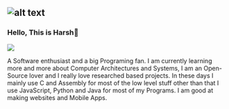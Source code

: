 ![alt text](https://i.ibb.co/Czf4Fhj/Pics-Art-05-03-07-30-56.png) 
 ---
### Hello, This is Harsh👋

<img src="https://i.ibb.co/NFKr8Ds/Pics-Art-05-03-11-20-31.png">

<p>
A Software enthusiast and a big Programing fan. I am currently learning more and more about Computer Architectures and Systems, I am an Open-Source lover and I really love researched based projects.
In these days I mainly use C and Assembly for most of the low level stuff other than that I use JavaScript, Python and Java for most of my Programs. 
I am good at making websites and Mobile Apps. 
</p>
